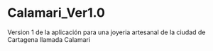 # Calamari_Ver1.0
Version 1 de la aplicación para una joyeria artesanal de la ciudad de Cartagena llamada Calamari
